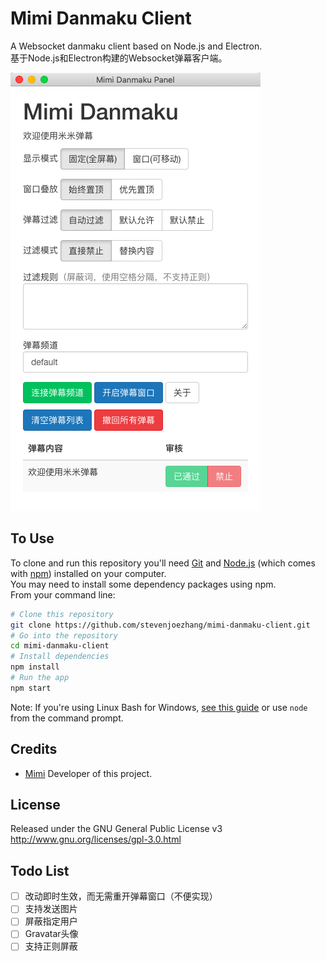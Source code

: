 # Mimi Danmaku Client

A Websocket danmaku client based on Node.js and Electron.  
基于Node.js和Electron构建的Websocket弹幕客户端。

![](screenshot.png)

## To Use
To clone and run this repository you'll need [Git](https://git-scm.com) and [Node.js](https://nodejs.org/en/download) (which comes with [npm](http://npmjs.com)) installed on your computer.  
You may need to install some dependency packages using npm.  
From your command line:
```bash
# Clone this repository
git clone https://github.com/stevenjoezhang/mimi-danmaku-client.git
# Go into the repository
cd mimi-danmaku-client
# Install dependencies
npm install
# Run the app
npm start
```
Note: If you're using Linux Bash for Windows, [see this guide](https://www.howtogeek.com/261575/how-to-run-graphical-linux-desktop-applications-from-windows-10s-bash-shell) or use `node` from the command prompt.

## Credits
* [Mimi](https://zhangshuqiao.org) Developer of this project.

## License
Released under the GNU General Public License v3  
http://www.gnu.org/licenses/gpl-3.0.html

## Todo List
- [ ] 改动即时生效，而无需重开弹幕窗口（不便实现）
- [ ] 支持发送图片
- [ ] 屏蔽指定用户
- [ ] Gravatar头像
- [ ] 支持正则屏蔽
